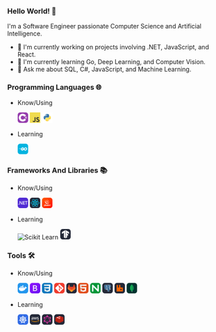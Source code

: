 ### Hello World! 👋

I'm a Software Engineer passionate Computer Science and Artificial Intelligence.

- 🔭 I'm currently working on projects involving .NET, JavaScript, and React.
- 🌱 I'm currently learning Go, Deep Learning, and Computer Vision.
- 💬 Ask me about SQL, C#, JavaScript, and Machine Learning.

### Programming Languages 🌐

- Know/Using

    <img src="https://github.com/tandpfun/skill-icons/blob/main/icons/CS.svg" alt="C#" width="24"> <img src="https://raw.githubusercontent.com/github/explore/80688e429a7d4ef2fca1e82350fe8e3517d3494d/topics/javascript/javascript.png" alt="JavaScript" width="24"> <img src="https://raw.githubusercontent.com/github/explore/80688e429a7d4ef2fca1e82350fe8e3517d3494d/topics/python/python.png" alt="Python" width="24"> 

- Learning

    <img src="https://github.com/tandpfun/skill-icons/blob/main/icons/GoLang.svg" alt="Go" width="24">

### Frameworks And Libraries 📚

- Know/Using
  
    <img src="https://github.com/tandpfun/skill-icons/blob/main/icons/DotNet.svg" alt=".NET" width="24"> <img src="https://github.com/tandpfun/skill-icons/blob/main/icons/React-Dark.svg" alt="React" width="24"> <img src="https://github.com/tandpfun/skill-icons/blob/main/icons/JQuery.svg" alt="jQuery" width="24">
- Learning

    <img src="https://github.com/tandpfun/skill-icons/blob/main/icons/ScikitLearn-Dark.svg" alt="Scikit Learn" width="24"> <img src="https://github.com/tandpfun/skill-icons/blob/main/icons/TensorFlow-Dark.svg" alt="TensorFlow" width="24">

### Tools 🛠️

- Know/Using

    <img src="https://github.com/tandpfun/skill-icons/blob/main/icons/Docker.svg" alt="Docker" width="24"> <img src="https://github.com/tandpfun/skill-icons/blob/main/icons/Bootstrap.svg" alt="Bootstrap" width="24"> <img src="https://github.com/tandpfun/skill-icons/blob/main/icons/CSS.svg" alt="CSS" width="24"> <img src="https://github.com/tandpfun/skill-icons/blob/main/icons/Git.svg" alt="Git" width="24"> <img src="https://github.com/tandpfun/skill-icons/blob/main/icons/GitLab-Dark.svg" alt="GitLab" width="24"> <img src="https://github.com/tandpfun/skill-icons/blob/main/icons/HTML.svg" alt="HTML" width="24"> <img src="https://github.com/tandpfun/skill-icons/blob/main/icons/Nginx.svg" alt="Nginx" width="24"> <img src="https://github.com/tandpfun/skill-icons/blob/main/icons/PostgreSQL-Dark.svg" alt="PostgreSQL" width="24"> <img src="https://github.com/tandpfun/skill-icons/blob/main/icons/RabbitMQ-Dark.svg" alt="RabbitMQ" width="24"> <img src="https://github.com/tandpfun/skill-icons/blob/main/icons/MongoDB.svg" alt="MongoDB" width="24">

- Learning

    <img src="https://github.com/tandpfun/skill-icons/blob/main/icons/Kubernetes.svg" alt="Kubernetes" width="24"> <img src="https://github.com/tandpfun/skill-icons/blob/main/icons/AWS-Dark.svg" alt="AWS" width="24"> <img src="https://github.com/tandpfun/skill-icons/blob/main/icons/GraphQL-Dark.svg" alt="GraphQL" width="24"> <img src="https://github.com/tandpfun/skill-icons/blob/main/icons/Redis-Dark.svg" alt="Redis" width="24">
<!--
### My GitHub Stats 📈

![Anurag's GitHub stats](https://github-readme-stats.vercel.app/api?username=mehmetymw&show_icons=true&theme=radical)
--!>
